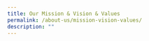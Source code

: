 ```yaml
---
title: Our Mission & Vision & Values
permalink: /about-us/mission-vision-values/
description: ""
---
```

